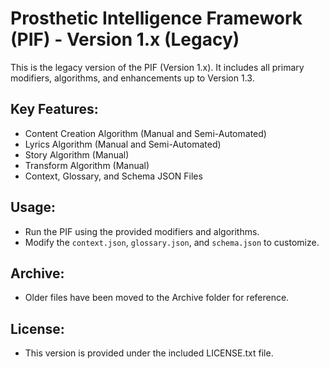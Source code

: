 
# Prosthetic Intelligence Framework (PIF) - Version 1.x (Legacy)
This is the legacy version of the PIF (Version 1.x). It includes all primary modifiers, algorithms, and enhancements up to Version 1.3.

## Key Features:
- Content Creation Algorithm (Manual and Semi-Automated)
- Lyrics Algorithm (Manual and Semi-Automated)
- Story Algorithm (Manual)
- Transform Algorithm (Manual)
- Context, Glossary, and Schema JSON Files

## Usage:
- Run the PIF using the provided modifiers and algorithms.
- Modify the `context.json`, `glossary.json`, and `schema.json` to customize.

## Archive:
- Older files have been moved to the Archive folder for reference.

## License:
- This version is provided under the included LICENSE.txt file.
